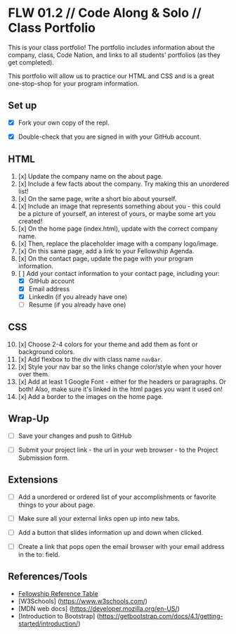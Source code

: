 # FLW 01.2 // Code Along & Solo // Class Portfolio

<p>This is your class portfolio! The portfolio includes information about the company, class, Code Nation, and links to all students' portfolios (as they get completed).</p>
<p>This portfolio will allow us to practice our HTML and CSS and is a great one-stop-shop for your program information.</p>


## Set up

- [x] Fork your own copy of the repl.
- [x] Double-check that you are signed in with your GitHub account.


## HTML

1. [x] Update the company name on the about page.
2. [x] Include a few facts about the company. Try making this an unordered list!
3. [x] On the same page, write a short bio about yourself.
4. [x] Include an image that represents something about you - this could be a picture of yourself, an interest of yours, or maybe some art you created!
5. [x] On the home page (index.html), update with the correct company name.
6. [x] Then, replace the placeholder image with a company logo/image.
7. [x] On this same page, add a link to your Fellowship Agenda.
8. [x] On the contact page, update the page with your program information.
9. [ ] Add your contact information to your contact page, including your:
    - [x] GitHub account
    - [x] Email address
    - [x] LinkedIn (if you already have one)
    - [ ] Resume (if you already have one)

## CSS

10. [x] Choose 2-4 colors for your theme and add them as font or background colors.
11. [x] Add flexbox to the div with class name `navBar`.
12. [x] Style your nav bar so the links change color/style when your hover over them.
13. [x] Add at least 1 Google Font - either for the headers or paragraphs. Or both! Also, make sure it's linked in the html pages you want it used on!
14. [x] Add a border to the images on the home page.

## Wrap-Up

- [ ] Save your changes and push to GitHub
- [ ] Submit your project link - the url in your web browser - to the Project Submission form.



## Extensions

- [ ] Add a unordered or ordered list of your accomplishments or favorite things to your about page.
- [ ] Make sure all your external links open up into new tabs.
- [ ] Add a button that slides information up and down when clicked.
- [ ] Create a link that pops open the email browser with your email address in the to: field.


## References/Tools

* [Fellowship Reference Table](https://docs.google.com/document/d/1qrY2OC-6S04oOXZlYmXja7lmKBmdApR-HXJkhfd67e8/edit)
* [W3Schools] (https://www.w3schools.com/)
* [MDN web docs] (https://developer.mozilla.org/en-US/)
* [Introduction to Bootstrap] (https://getbootstrap.com/docs/4.1/getting-started/introduction/)

